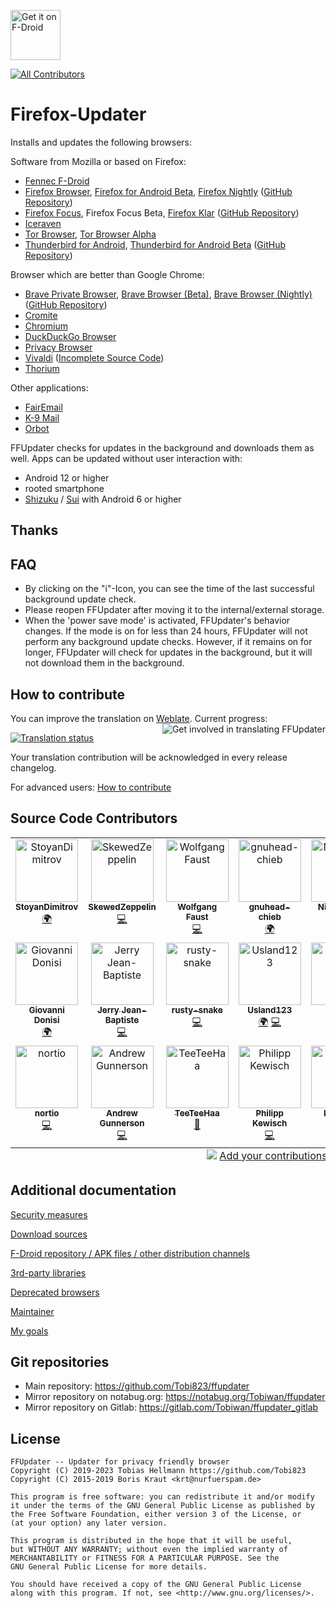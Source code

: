 [<img src="https://f-droid.org/badge/get-it-on.png" alt="Get it on F-Droid" height="80">](https://f-droid.org/app/de.marmaro.krt.ffupdater)
<!-- ALL-CONTRIBUTORS-BADGE:START - Do not remove or modify this section -->
[![All Contributors](https://img.shields.io/badge/all_contributors-19-orange.svg?style=flat-square)](#contributors-)
<!-- ALL-CONTRIBUTORS-BADGE:END -->

# Firefox-Updater

Installs and updates the following browsers:

Software from Mozilla or based on Firefox:

- [Fennec F-Droid](https://f-droid.org/packages/org.mozilla.fennec_fdroid/)
- [Firefox Browser](https://play.google.com/store/apps/details?id=org.mozilla.firefox),
  [Firefox for Android Beta](https://play.google.com/store/apps/details?id=org.mozilla.firefox_beta),
  [Firefox Nightly](https://play.google.com/store/apps/details?id=org.mozilla.firefox)
  ([GitHub Repository](https://github.com/mozilla-mobile/firefox-android))
- [Firefox Focus](https://play.google.com/store/apps/details?id=org.mozilla.focus), Firefox Focus Beta,
  [Firefox Klar](https://play.google.com/store/apps/details?id=org.mozilla.klar)
  ([GitHub Repository](https://github.com/mozilla-mobile/firefox-android))
- [Iceraven](https://github.com/fork-maintainers/iceraven-browser)
- [Tor Browser](https://www.torproject.org/download),
  [Tor Browser Alpha](https://www.torproject.org/download/alpha/)
- [Thunderbird for Android](https://play.google.com/store/apps/details?id=net.thunderbird.android),
  [Thunderbird for Android Beta](https://play.google.com/store/apps/details?id=net.thunderbird.android.beta)
  ([GitHub Repository](https://github.com/thunderbird/thunderbird-android/))

Browser which are better than Google Chrome:

- [Brave Private Browser](https://play.google.com/store/apps/details?id=com.brave.browser&hl=en_US),
  [Brave Browser (Beta)](https://play.google.com/store/apps/details?id=com.brave.browser_beta&gl=US),
  [Brave Browser (Nightly)](https://play.google.com/store/apps/details?id=com.brave.browser_nightly&gl=US)
  ([GitHub Repository](https://github.com/brave/brave-browser))
- [Cromite](https://github.com/uazo/cromite)
- [Chromium](https://www.chromium.org/chromium-projects/)
- [DuckDuckGo Browser](https://github.com/duckduckgo/Android)
- [Privacy Browser](https://f-droid.org/en/packages/com.stoutner.privacybrowser.standard/)
- [Vivaldi](https://vivaldi.com/download/) ([Incomplete Source Code](https://vivaldi.com/source/))
- [Thorium](https://github.com/Alex313031/Thorium-Android)

Other applications:

- [FairEmail](https://github.com/M66B/FairEmail)
- [K-9 Mail](https://k9mail.app)
- [Orbot](https://github.com/guardianproject/orbot)

FFUpdater checks for updates in the background and downloads them as well. Apps can be updated without user
interaction with:

- Android 12 or higher
- rooted smartphone
- [Shizuku](https://shizuku.rikka.app/) / [Sui](https://github.com/RikkaApps/Sui) with Android 6 or higher

## Thanks

## FAQ

- By clicking on the "i"-Icon, you can see the time of the last successful background update check.
- Please reopen FFUpdater after moving it to the internal/external storage.
- When the 'power save mode' is activated, FFUpdater's behavior changes. If the mode is on for less than 24
  hours, FFUpdater will not perform any background update checks. However, if it remains on for longer,
  FFUpdater will check for updates in the background, but it will not download them in the background.

## How to contribute

You can improve the translation on [Weblate](https://hosted.weblate.org/projects/ffupdater). Current progress:
[<img align="right" src="https://hosted.weblate.org/widgets/ffupdater/-/287x66-white.png" alt="Get involved in translating FFUpdater" />](https://hosted.weblate.org/engage/ffupdater/?utm_source=widget)

[![Translation status](https://hosted.weblate.org/widgets/ffupdater/-/multi-auto.svg)](https://hosted.weblate.org/engage/ffupdater/?utm_source=widget)

Your translation contribution will be acknowledged in every release changelog.

For advanced users: [How to contribute](HOW_TO_CONTRIBUTE.md)

## Source Code Contributors

<!-- ALL-CONTRIBUTORS-LIST:START - Do not remove or modify this section -->
<!-- prettier-ignore-start -->
<!-- markdownlint-disable -->
<table>
  <tbody>
    <tr>
      <td align="center" valign="top" width="14.28%"><a href="https://github.com/StoyanDimitrov"><img src="https://avatars.githubusercontent.com/u/10962709?v=4?s=100" width="100px;" alt="StoyanDimitrov"/><br /><sub><b>StoyanDimitrov</b></sub></a><br /><a href="#translation-StoyanDimitrov" title="Translation">🌍</a></td>
      <td align="center" valign="top" width="14.28%"><a href="https://github.com/SkewedZeppelin"><img src="https://avatars.githubusercontent.com/u/8296104?v=4?s=100" width="100px;" alt="SkewedZeppelin"/><br /><sub><b>SkewedZeppelin</b></sub></a><br /><a href="https://github.com/Tobi823/ffupdater/commits?author=SkewedZeppelin" title="Code">💻</a></td>
      <td align="center" valign="top" width="14.28%"><a href="http://www.linestarve.com/"><img src="https://avatars.githubusercontent.com/u/2261204?v=4?s=100" width="100px;" alt="Wolfgang Faust"/><br /><sub><b>Wolfgang Faust</b></sub></a><br /><a href="https://github.com/Tobi823/ffupdater/commits?author=wolfgang42" title="Code">💻</a></td>
      <td align="center" valign="top" width="14.28%"><a href="https://github.com/gnuhead-chieb"><img src="https://avatars.githubusercontent.com/u/41156994?v=4?s=100" width="100px;" alt="gnuhead-chieb"/><br /><sub><b>gnuhead-chieb</b></sub></a><br /><a href="#translation-gnuhead-chieb" title="Translation">🌍</a></td>
      <td align="center" valign="top" width="14.28%"><a href="https://github.com/Nickoriginal"><img src="https://avatars.githubusercontent.com/u/85299944?v=4?s=100" width="100px;" alt="Nickoriginal"/><br /><sub><b>Nickoriginal</b></sub></a><br /><a href="https://github.com/Tobi823/ffupdater/commits?author=Nickoriginal" title="Documentation">📖</a></td>
      <td align="center" valign="top" width="14.28%"><a href="https://github.com/motuzj"><img src="https://avatars.githubusercontent.com/u/30744041?v=4?s=100" width="100px;" alt="Juraj Motuz"/><br /><sub><b>Juraj Motuz</b></sub></a><br /><a href="#translation-motuzj" title="Translation">🌍</a></td>
      <td align="center" valign="top" width="14.28%"><a href="https://github.com/metezd"><img src="https://avatars.githubusercontent.com/u/37701679?v=4?s=100" width="100px;" alt="metezd"/><br /><sub><b>metezd</b></sub></a><br /><a href="#translation-metezd" title="Translation">🌍</a></td>
    </tr>
    <tr>
      <td align="center" valign="top" width="14.28%"><a href="https://github.com/gdonisi"><img src="https://avatars.githubusercontent.com/u/82442402?v=4?s=100" width="100px;" alt="Giovanni Donisi"/><br /><sub><b>Giovanni Donisi</b></sub></a><br /><a href="#translation-gdonisi" title="Translation">🌍</a></td>
      <td align="center" valign="top" width="14.28%"><a href="https://github.com/jerryjean"><img src="https://avatars.githubusercontent.com/u/17931090?v=4?s=100" width="100px;" alt="Jerry Jean-Baptiste"/><br /><sub><b>Jerry Jean-Baptiste</b></sub></a><br /><a href="https://github.com/Tobi823/ffupdater/commits?author=jerryjean" title="Code">💻</a></td>
      <td align="center" valign="top" width="14.28%"><a href="https://github.com/rusty-snake"><img src="https://avatars.githubusercontent.com/u/41237666?v=4?s=100" width="100px;" alt="rusty-snake"/><br /><sub><b>rusty-snake</b></sub></a><br /><a href="https://github.com/Tobi823/ffupdater/commits?author=rusty-snake" title="Code">💻</a></td>
      <td align="center" valign="top" width="14.28%"><a href="https://github.com/Usland123"><img src="https://avatars.githubusercontent.com/u/72984028?v=4?s=100" width="100px;" alt="Usland123"/><br /><sub><b>Usland123</b></sub></a><br /><a href="#translation-Usland123" title="Translation">🌍</a> <a href="https://github.com/Tobi823/ffupdater/commits?author=Usland123" title="Code">💻</a></td>
      <td align="center" valign="top" width="14.28%"><a href="https://github.com/e406hsy"><img src="https://avatars.githubusercontent.com/u/47596290?v=4?s=100" width="100px;" alt="홍순용"/><br /><sub><b>홍순용</b></sub></a><br /><a href="https://github.com/Tobi823/ffupdater/commits?author=e406hsy" title="Code">💻</a></td>
      <td align="center" valign="top" width="14.28%"><a href="https://github.com/ubergeek77"><img src="https://avatars.githubusercontent.com/u/3455585?v=4?s=100" width="100px;" alt="ubergeek77"/><br /><sub><b>ubergeek77</b></sub></a><br /><a href="https://github.com/Tobi823/ffupdater/commits?author=ubergeek77" title="Documentation">📖</a></td>
      <td align="center" valign="top" width="14.28%"><a href="https://github.com/guy-teube"><img src="https://avatars.githubusercontent.com/u/18379228?v=4?s=100" width="100px;" alt="guy-teube"/><br /><sub><b>guy-teube</b></sub></a><br /><a href="#translation-guy-teube" title="Translation">🌍</a></td>
    </tr>
    <tr>
      <td align="center" valign="top" width="14.28%"><a href="https://github.com/nortio"><img src="https://avatars.githubusercontent.com/u/22685799?v=4?s=100" width="100px;" alt="nortio"/><br /><sub><b>nortio</b></sub></a><br /><a href="https://github.com/Tobi823/ffupdater/commits?author=nortio" title="Code">💻</a></td>
      <td align="center" valign="top" width="14.28%"><a href="https://github.com/chenxiaolong"><img src="https://avatars.githubusercontent.com/u/646253?v=4?s=100" width="100px;" alt="Andrew Gunnerson"/><br /><sub><b>Andrew Gunnerson</b></sub></a><br /><a href="https://github.com/Tobi823/ffupdater/commits?author=chenxiaolong" title="Code">💻</a></td>
      <td align="center" valign="top" width="14.28%"><a href="https://github.com/TeeTeeHaa"><img src="https://avatars.githubusercontent.com/u/739754?v=4?s=100" width="100px;" alt="TeeTeeHaa"/><br /><sub><b>TeeTeeHaa</b></sub></a><br /><a href="https://github.com/Tobi823/ffupdater/issues?q=author%3ATeeTeeHaa" title="Bug reports">🐛</a></td>
      <td align="center" valign="top" width="14.28%"><a href="https://github.com/kewisch"><img src="https://avatars.githubusercontent.com/u/607198?v=4?s=100" width="100px;" alt="Philipp Kewisch"/><br /><sub><b>Philipp Kewisch</b></sub></a><br /><a href="https://github.com/Tobi823/ffupdater/commits?author=kewisch" title="Code">💻</a></td>
      <td align="center" valign="top" width="14.28%"><a href="https://github.com/kazushi3"><img src="https://avatars.githubusercontent.com/u/57816457?v=4?s=100" width="100px;" alt="kazushi3"/><br /><sub><b>kazushi3</b></sub></a><br /><a href="https://github.com/Tobi823/ffupdater/commits?author=kazushi3" title="Code">💻</a></td>
    </tr>
  </tbody>
  <tfoot>
    <tr>
      <td align="center" size="13px" colspan="7">
        <img src="https://raw.githubusercontent.com/all-contributors/all-contributors-cli/1b8533af435da9854653492b1327a23a4dbd0a10/assets/logo-small.svg">
          <a href="https://all-contributors.js.org/docs/en/bot/usage">Add your contributions</a>
        </img>
      </td>
    </tr>
  </tfoot>
</table>

<!-- markdownlint-restore -->
<!-- prettier-ignore-end -->

<!-- ALL-CONTRIBUTORS-LIST:END -->

## Additional documentation

[Security measures](docs/security_measures.md)

[Download sources](docs/download_sources.md)

[F-Droid repository / APK files / other distribution channels](docs/other_distribution_channels.md)

[3rd-party libraries](docs/3rd_party_libraries.md)

[Deprecated browsers](docs/deprecated_browsers.md)

[Maintainer](docs/maintainer.md)

[My goals](GOALS.md)

## Git repositories

- Main repository: https://github.com/Tobi823/ffupdater
- Mirror repository on notabug.org: https://notabug.org/Tobiwan/ffupdater
- Mirror repository on Gitlab: https://gitlab.com/Tobiwan/ffupdater_gitlab

## License

````
FFUpdater -- Updater for privacy friendly browser
Copyright (C) 2019-2023 Tobias Hellmann https://github.com/Tobi823
Copyright (C) 2015-2019 Boris Kraut <krt@nurfuerspam.de>

This program is free software: you can redistribute it and/or modify
it under the terms of the GNU General Public License as published by
the Free Software Foundation, either version 3 of the License, or
(at your option) any later version.

This program is distributed in the hope that it will be useful,
but WITHOUT ANY WARRANTY; without even the implied warranty of
MERCHANTABILITY or FITNESS FOR A PARTICULAR PURPOSE. See the
GNU General Public License for more details.

You should have received a copy of the GNU General Public License
along with this program. If not, see <http://www.gnu.org/licenses/>.
````